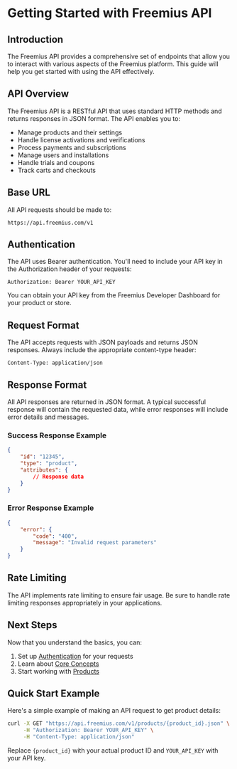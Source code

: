 # Getting Started with Freemius API

## Introduction

The Freemius API provides a comprehensive set of endpoints that allow you to interact with various aspects of the Freemius platform. This guide will help you get started with using the API effectively.

## API Overview

The Freemius API is a RESTful API that uses standard HTTP methods and returns responses in JSON format. The API enables you to:

- Manage products and their settings
- Handle license activations and verifications
- Process payments and subscriptions
- Manage users and installations
- Handle trials and coupons
- Track carts and checkouts

## Base URL

All API requests should be made to:

```
https://api.freemius.com/v1
```

## Authentication

The API uses Bearer authentication. You'll need to include your API key in the Authorization header of your requests:

```http
Authorization: Bearer YOUR_API_KEY
```

You can obtain your API key from the Freemius Developer Dashboard for your product or store.

## Request Format

The API accepts requests with JSON payloads and returns JSON responses. Always include the appropriate content-type header:

```http
Content-Type: application/json
```

## Response Format

All API responses are returned in JSON format. A typical successful response will contain the requested data, while error responses will include error details and messages.

### Success Response Example
```json
{
    "id": "12345",
    "type": "product",
    "attributes": {
        // Response data
    }
}
```

### Error Response Example
```json
{
    "error": {
        "code": "400",
        "message": "Invalid request parameters"
    }
}
```

## Rate Limiting

The API implements rate limiting to ensure fair usage. Be sure to handle rate limiting responses appropriately in your applications.

## Next Steps

Now that you understand the basics, you can:

1. Set up [Authentication](./02-authentication.md) for your requests
2. Learn about [Core Concepts](./03-core-concepts.md)
3. Start working with [Products](./04-products.md)

## Quick Start Example

Here's a simple example of making an API request to get product details:

```bash
curl -X GET "https://api.freemius.com/v1/products/{product_id}.json" \
     -H "Authorization: Bearer YOUR_API_KEY" \
     -H "Content-Type: application/json"
```

Replace `{product_id}` with your actual product ID and `YOUR_API_KEY` with your API key.
